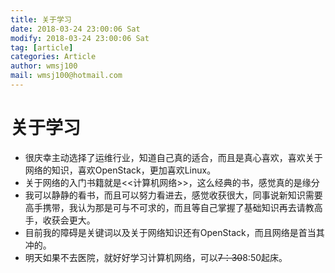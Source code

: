 ```yaml
---
title: 关于学习
date: 2018-03-24 23:00:06 Sat
modify: 2018-03-24 23:00:06 Sat
tag: [article]
categories: Article
author: wmsj100
mail: wmsj100@hotmail.com
---
```


# 关于学习
- 很庆幸主动选择了运维行业，知道自己真的适合，而且是真心喜欢，喜欢关于网络的知识，喜欢OpenStack，更加喜欢Linux。
- 关于网络的入门书籍就是<<计算机网络>>，这么经典的书，感觉真的是缘分
- 我可以静静的看书，而且可以努力看进去，感觉收获很大，同事说新知识需要高手携带，我认为那是可与不可求的，而且等自己掌握了基础知识再去请教高手，收获会更大。
- 目前我的障碍是关键词以及关于网络知识还有OpenStack，而且网络是首当其冲的。
- 明天如果不去医院，就好好学习计算机网络，可以~~7：30~~8:50起床。
